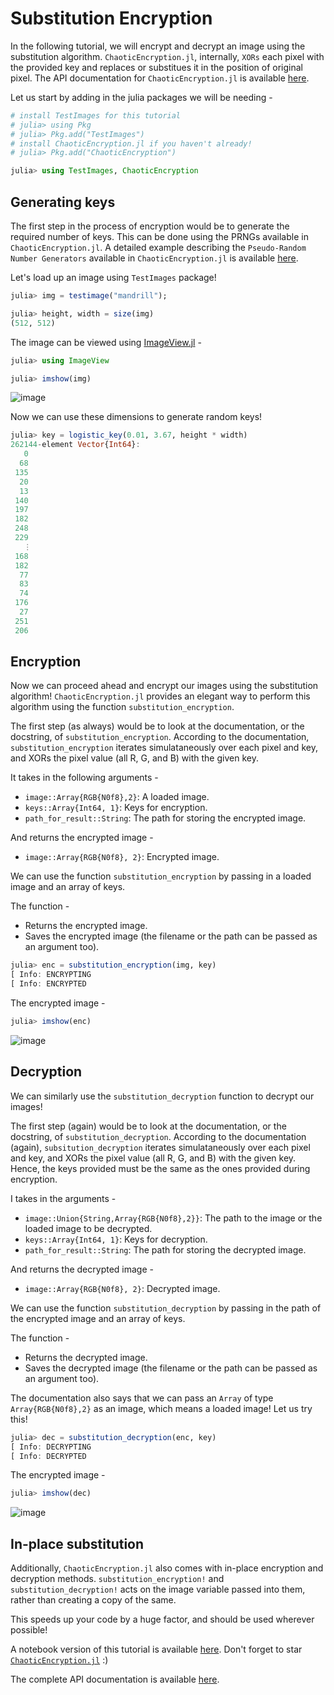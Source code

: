 # Substitution Encryption

In the following tutorial, we will encrypt and decrypt an image using the substitution algorithm. `ChaoticEncryption.jl`, internally, `XORs` each pixel with the provided key and replaces or substitues it in the position of original pixel. The API documentation for `ChaoticEncryption.jl` is available [here](https://saransh-cpp.github.io/ChaoticEncryption.jl).

Let us start by adding in the julia packages we will be needing -

```julia
# install TestImages for this tutorial
# julia> using Pkg
# julia> Pkg.add("TestImages")
# install ChaoticEncryption.jl if you haven't already!
# julia> Pkg.add("ChaoticEncryption")

julia> using TestImages, ChaoticEncryption

```

## Generating keys

The first step in the process of encryption would be to generate the required number of keys. This can be done using the PRNGs available in `ChaoticEncryption.jl`. A detailed example describing the `Pseudo-Random Number Generators` available in `ChaoticEncryption.jl` is available [here](https://github.com/Saransh-cpp/ChaoticEncryption.jl/blob/master/examples/PseudoRandomNumberGenerators.ipynb).

Let's load up an image using `TestImages` package!

```julia
julia> img = testimage("mandrill");

julia> height, width = size(img)
(512, 512)
```

The image can be viewed using [ImageView.jl](https://github.com/JuliaImages/ImageView.jl) -

```julia
julia> using ImageView

julia> imshow(img)
```

![image](https://user-images.githubusercontent.com/74055102/163712587-a1f98c1a-68d3-4c50-bba4-d7b6741f9afa.png)

Now we can use these dimensions to generate random keys!

```julia
julia> key = logistic_key(0.01, 3.67, height * width)
262144-element Vector{Int64}:
   0
  68
 135
  20
  13
 140
 197
 182
 248
 229
   ⋮
 168
 182
  77
  83
  74
 176
  27
 251
 206
```

## Encryption

Now we can proceed ahead and encrypt our images using the substitution algorithm! `ChaoticEncryption.jl` provides an elegant way to perform this algorithm using the function `substitution_encryption`.

The first step (as always) would be to look at the documentation, or the docstring, of `substitution_encryption`. According to the documentation, `substitution_encryption` iterates simulataneously over each pixel and key, and XORs the pixel value (all R, G, and B) with the given key.

It takes in the following arguments -

- `image::Array{RGB{N0f8},2}`: A loaded image.
- `keys::Array{Int64, 1}`: Keys for encryption.
- `path_for_result::String`: The path for storing the encrypted image.

And returns the encrypted image -

- `image::Array{RGB{N0f8}, 2}`: Encrypted image.

We can use the function `substitution_encryption` by passing in a loaded image and an array of keys.

The function -
- Returns the encrypted image.
- Saves the encrypted image (the filename or the path can be passed as an argument too).

```julia
julia> enc = substitution_encryption(img, key)
[ Info: ENCRYPTING
[ Info: ENCRYPTED
```

The encrypted image -

```julia
julia> imshow(enc)
```

![image](https://user-images.githubusercontent.com/74055102/163712657-6516df30-16c9-4445-bb45-f13b5b0b63ab.png)

## Decryption

We can similarly use the `substitution_decryption` function to decrypt our images!

The first step (again) would be to look at the documentation, or the docstring, of `substitution_decryption`.  According to the documentation (again), `subsitution_decryption` iterates simulataneously over each pixel and key, and XORs the pixel value (all R, G, and B) with the given key. Hence, the keys provided must be the same as the ones provided during encryption.

I takes in the arguments -

- `image::Union{String,Array{RGB{N0f8},2}}`: The path to the image or the loaded image to be decrypted.
- `keys::Array{Int64, 1}`: Keys for decryption.
- `path_for_result::String`: The path for storing the decrypted image.

And returns the decrypted image -

- `image::Array{RGB{N0f8}, 2}`: Decrypted image.

We can use the function `substitution_decryption` by passing in the path of the encrypted image and an array of keys.

The function -
- Returns the decrypted image.
- Saves the decrypted image (the filename or the path can be passed as an argument too).

The documentation also says that we can pass an `Array` of type `Array{RGB{N0f8},2}` as an image, which means a loaded image! Let us try this!

```julia
julia> dec = substitution_decryption(enc, key)
[ Info: DECRYPTING
[ Info: DECRYPTED
```

The encrypted image -

```julia
julia> imshow(dec)
```

![image](https://user-images.githubusercontent.com/74055102/163712686-fc4b2235-cb42-4670-a131-86ffc8993a13.png)

## In-place substitution

Additionally, `ChaoticEncryption.jl` also comes with in-place encryption and decryption methods. `substitution_encryption!` and `substitution_decryption!` acts on the image variable passed into them, rather than creating a copy of the same.

This speeds up your code by a huge factor, and should be used wherever possible!

A notebook version of this tutorial is available [here](https://github.com/Saransh-cpp/ChaoticEncryption.jl/blob/master/examples/SubstitutionEncryption.ipynb). Don't forget to star [`ChaoticEncryption.jl`](https://saransh-cpp.github.io/ChaoticEncryption.jl) :)

The complete API documentation is available [here](https://saransh-cpp.github.io/ChaoticEncryption.jl). 
